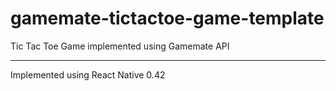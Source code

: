 # gamemate-tictactoe-game-template

Tic Tac Toe Game implemented using Gamemate API
___
Implemented using React Native 0.42
